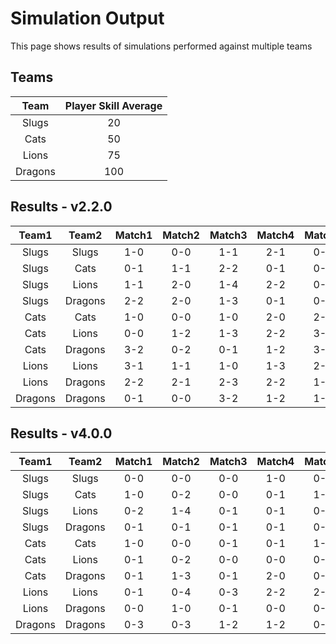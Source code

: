 # Simulation Output
This page shows results of simulations performed against multiple teams

## Teams
|   Team  | Player Skill Average |
|:-------:|:--------------------:|
|  Slugs  |          20          |
|   Cats  |          50          |
|  Lions  |          75          |
| Dragons |          100         |

## Results - v2.2.0

|  Team1  |  Team2  | Match1 | Match2 | Match3 | Match4 | Match5 |
|:-------:|:-------:|:------:|:------:|:------:|:------:|:------:|
|  Slugs  |  Slugs  |   1-0  |   0-0  |   1-1  |   2-1  |   0-1  |
|  Slugs  |   Cats  |   0-1  |   1-1  |   2-2  |   0-1  |   0-2  |
|  Slugs  |  Lions  |   1-1  |   2-0  |   1-4  |   2-2  |   0-2  |
|  Slugs  | Dragons |   2-2  |   2-0  |   1-3  |   0-1  |   0-2  |
|   Cats  |   Cats  |   1-0  |   0-0  |   1-0  |   2-0  |   2-0  |
|   Cats  |  Lions  |   0-0  |   1-2  |   1-3  |   2-2  |   3-6  |
|   Cats  | Dragons |   3-2  |   0-2  |   0-1  |   1-2  |   3-0  |
|  Lions  |  Lions  |   3-1  |   1-1  |   1-0  |   1-3  |   2-2  |
|  Lions  | Dragons |   2-2  |   2-1  |   2-3  |   2-2  |   1-3  |
| Dragons | Dragons |   0-1  |   0-0  |   3-2  |   1-2  |   1-1  |

## Results - v4.0.0
|  Team1  |  Team2  | Match1 | Match2 | Match3 | Match4 | Match5 |
|:-------:|:-------:|:------:|:------:|:------:|:------:|:------:|
|  Slugs  |  Slugs  |   0-0  |   0-0  |   0-0  |   1-0  |   0-0  |
|  Slugs  |   Cats  |   1-0  |   0-2  |   0-0  |   0-1  |   1-1  |
|  Slugs  |  Lions  |   0-2  |   1-4  |   0-1  |   0-1  |   0-3  |
|  Slugs  | Dragons |   0-1  |   0-1  |   0-1  |   0-1  |   0-0  |
|   Cats  |   Cats  |   1-0  |   0-0  |   0-1  |   0-1  |   1-1  |
|   Cats  |  Lions  |   0-1  |   0-2  |   0-0  |   0-0  |   0-1  |
|   Cats  | Dragons |   0-1  |   1-3  |   0-1  |   2-0  |   0-2  |
|  Lions  |  Lions  |   0-1  |   0-4  |   0-3  |   2-2  |   2-1  |
|  Lions  | Dragons |   0-0  |   1-0  |   0-1  |   0-0  |   0-3  |
| Dragons | Dragons |   0-3  |   0-3  |   1-2  |   1-2  |   0-1  |